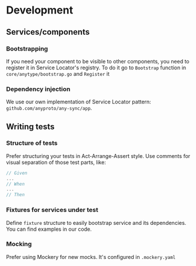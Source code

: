 # Development

## Services/components
### Bootstrapping
If you need your component to be visible to other components, you need to register it in Service Locator's registry. 
To do it go to `Bootstrap` function in `core/anytype/bootstrap.go` and `Register` it

### Dependency injection
We use our own implementation of Service Locator pattern: `github.com/anyproto/any-sync/app`. 

## Writing tests

### Structure of tests
Prefer structuring your tests in Act-Arrange-Assert style. Use comments for visual separation of those test parts, like:
```go
// Given
...
// When
...
// Then
```

### Fixtures for services under test
Define `fixture` structure to easily bootstrap service and its dependencies. You can find examples in our code.

### Mocking
Prefer using Mockery for new mocks. It's configured in `.mockery.yaml`
